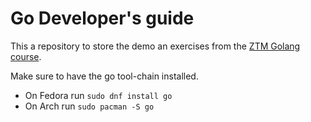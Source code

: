 # Go Developer's guide

This a repository to store the demo an exercises from the [ZTM Golang course](https://zerotomastery.io/courses/learn-golang/).

Make sure to have the go tool-chain installed.
- On Fedora run `sudo dnf install go`
- On Arch run `sudo pacman -S go`

